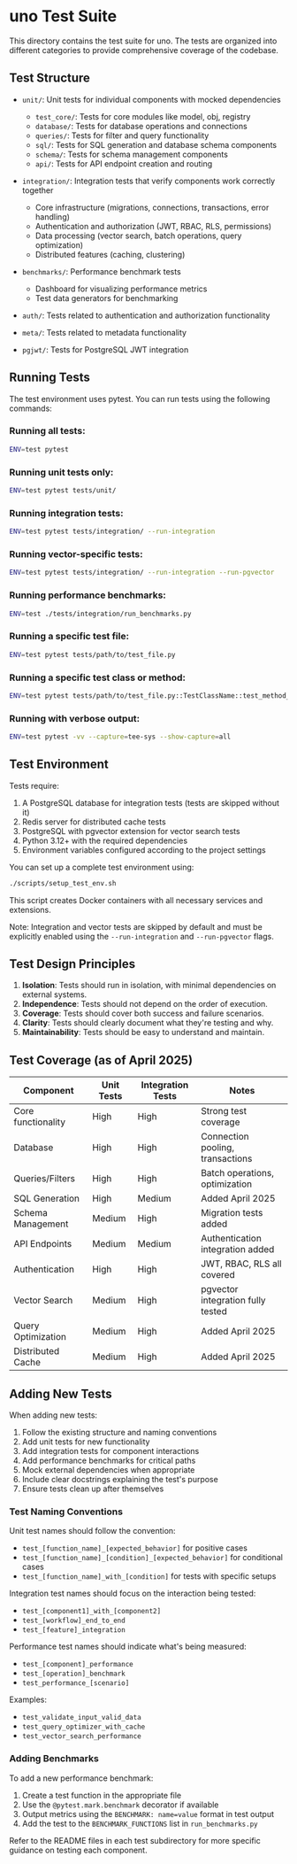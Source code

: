 # uno Test Suite

This directory contains the test suite for uno. The tests are organized into different categories to provide comprehensive coverage of the codebase.

## Test Structure

- `unit/`: Unit tests for individual components with mocked dependencies
  - `test_core/`: Tests for core modules like model, obj, registry
  - `database/`: Tests for database operations and connections
  - `queries/`: Tests for filter and query functionality
  - `sql/`: Tests for SQL generation and database schema components
  - `schema/`: Tests for schema management components
  - `api/`: Tests for API endpoint creation and routing

- `integration/`: Integration tests that verify components work correctly together
  - Core infrastructure (migrations, connections, transactions, error handling)
  - Authentication and authorization (JWT, RBAC, RLS, permissions)
  - Data processing (vector search, batch operations, query optimization)
  - Distributed features (caching, clustering)

- `benchmarks/`: Performance benchmark tests
  - Dashboard for visualizing performance metrics
  - Test data generators for benchmarking

- `auth/`: Tests related to authentication and authorization functionality

- `meta/`: Tests related to metadata functionality

- `pgjwt/`: Tests for PostgreSQL JWT integration

## Running Tests

The test environment uses pytest. You can run tests using the following commands:

### Running all tests:

```bash
ENV=test pytest
```

### Running unit tests only:

```bash
ENV=test pytest tests/unit/
```

### Running integration tests:

```bash
ENV=test pytest tests/integration/ --run-integration
```

### Running vector-specific tests:

```bash
ENV=test pytest tests/integration/ --run-integration --run-pgvector
```

### Running performance benchmarks:

```bash
ENV=test ./tests/integration/run_benchmarks.py
```

### Running a specific test file:

```bash
ENV=test pytest tests/path/to/test_file.py
```

### Running a specific test class or method:

```bash
ENV=test pytest tests/path/to/test_file.py::TestClassName::test_method_name
```

### Running with verbose output:

```bash
ENV=test pytest -vv --capture=tee-sys --show-capture=all
```

## Test Environment

Tests require:

1. A PostgreSQL database for integration tests (tests are skipped without it)
2. Redis server for distributed cache tests
3. PostgreSQL with pgvector extension for vector search tests
4. Python 3.12+ with the required dependencies
5. Environment variables configured according to the project settings

You can set up a complete test environment using:

```bash
./scripts/setup_test_env.sh
```

This script creates Docker containers with all necessary services and extensions.

Note: Integration and vector tests are skipped by default and must be explicitly enabled using the `--run-integration` and `--run-pgvector` flags.

## Test Design Principles

1. **Isolation**: Tests should run in isolation, with minimal dependencies on external systems.
2. **Independence**: Tests should not depend on the order of execution.
3. **Coverage**: Tests should cover both success and failure scenarios.
4. **Clarity**: Tests should clearly document what they're testing and why.
5. **Maintainability**: Tests should be easy to understand and maintain.

## Test Coverage (as of April 2025)

| Component          | Unit Tests | Integration Tests | Notes                              |
|--------------------|------------|-------------------|----------------------------------- |
| Core functionality | High       | High              | Strong test coverage               |
| Database           | High       | High              | Connection pooling, transactions   |
| Queries/Filters    | High       | High              | Batch operations, optimization     |
| SQL Generation     | High       | Medium            | Added April 2025                   |
| Schema Management  | Medium     | High              | Migration tests added              |
| API Endpoints      | Medium     | Medium            | Authentication integration added   |
| Authentication     | High       | High              | JWT, RBAC, RLS all covered         |
| Vector Search      | Medium     | High              | pgvector integration fully tested  |
| Query Optimization | Medium     | High              | Added April 2025                   |
| Distributed Cache  | Medium     | High              | Added April 2025                   |

## Adding New Tests

When adding new tests:

1. Follow the existing structure and naming conventions
2. Add unit tests for new functionality
3. Add integration tests for component interactions
4. Add performance benchmarks for critical paths
5. Mock external dependencies when appropriate
6. Include clear docstrings explaining the test's purpose
7. Ensure tests clean up after themselves

### Test Naming Conventions

Unit test names should follow the convention:
- `test_[function_name]_[expected_behavior]` for positive cases
- `test_[function_name]_[condition]_[expected_behavior]` for conditional cases
- `test_[function_name]_with_[condition]` for tests with specific setups

Integration test names should focus on the interaction being tested:
- `test_[component1]_with_[component2]`
- `test_[workflow]_end_to_end`
- `test_[feature]_integration`

Performance test names should indicate what's being measured:
- `test_[component]_performance`
- `test_[operation]_benchmark`
- `test_performance_[scenario]`

Examples:
- `test_validate_input_valid_data`
- `test_query_optimizer_with_cache`
- `test_vector_search_performance`

### Adding Benchmarks

To add a new performance benchmark:
1. Create a test function in the appropriate file
2. Use the `@pytest.mark.benchmark` decorator if available
3. Output metrics using the `BENCHMARK: name=value` format in test output
4. Add the test to the `BENCHMARK_FUNCTIONS` list in `run_benchmarks.py`

Refer to the README files in each test subdirectory for more specific guidance on testing each component.